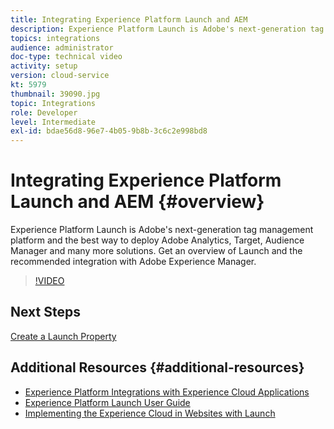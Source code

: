 ```yaml
---
title: Integrating Experience Platform Launch and AEM
description: Experience Platform Launch is Adobe's next-generation tag management platform and the best way to deploy Adobe Analytics, Target, Audience Manager and many more solutions. Get an overview of Launch and the recommended integration with Adobe Experience Manager.
topics: integrations
audience: administrator
doc-type: technical video
activity: setup
version: cloud-service
kt: 5979
thumbnail: 39090.jpg
topic: Integrations
role: Developer
level: Intermediate
exl-id: bdae56d8-96e7-4b05-9b8b-3c6c2e998bd8
---
```

# Integrating Experience Platform Launch and AEM {#overview}

Experience Platform Launch is Adobe's next-generation tag management platform and the best way to deploy Adobe Analytics, Target, Audience Manager and many more solutions. Get an overview of Launch and the recommended integration with Adobe Experience Manager.

>[!VIDEO](https://video.tv.adobe.com/v/39090?quality=12&learn=on)

## Next Steps

[Create a Launch Property](create-launch-property.md)

## Additional Resources {#additional-resources}

* [Experience Platform Integrations with Experience Cloud Applications](https://experienceleague.adobe.com/docs/platform-learn/tutorials/intro-to-platform/integrations-with-experience-cloud-applications.html)
* [Experience Platform Launch User Guide](https://experienceleague.adobe.com/docs/experience-platform/tags/home.html)
* [Implementing the Experience Cloud in Websites with Launch](https://experienceleague.adobe.com/docs/launch-learn/implementing-in-websites-with-launch/index.html)
